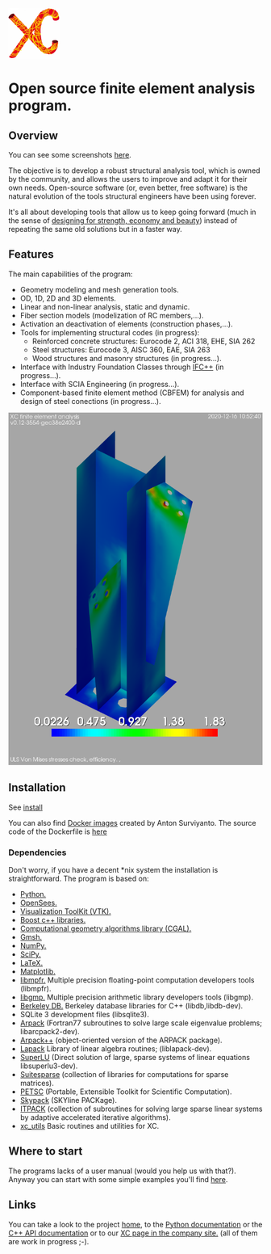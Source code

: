 ![XC](./doc/logo/xc_logo_alpha_channel_100x100.png)

Open source finite element analysis program.
============================================

## Overview
You can see some screenshots <a href="https://github.com/xcfem/xc/tree/master/doc/screenshots" target="_new">here</a>.

The objective is to develop a robust structural analysis tool, which is owned by the community, and allows the users to improve and adapt it for their own needs. Open-source software (or, even better, free software) is the natural evolution of the tools structural engineers have been using forever.


It's all about developing tools that allow us to keep going forward (much in the sense of <a href="https://youtu.be/QhGUtJFl0HM" target="_new">designing for strength, economy and beauty</a>) instead of repeating the same old solutions but in a faster way.

## Features
The main capabilities of the program:

- Geometry modeling and mesh generation tools.
- OD, 1D, 2D and 3D elements.
- Linear and non-linear analysis, static and dynamic.
- Fiber section models (modelization of RC members,...).
- Activation an deactivation of elements (construction phases,...).
- Tools for implementing structural codes (in progress):
    - Reinforced concrete structures: Eurocode 2, ACI 318, EHE, SIA 262
	- Steel structures: Eurocode 3, AISC 360, EAE, SIA 263
	- Wood structures and masonry structures (in progress...).
- Interface with Industry Foundation Classes through <a href="http://ifcquery.com/" target="_new"> IFC++</a> (in progress...).
- Interface with SCIA Engineering (in progress...).
- Component-based finite element method (CBFEM) for analysis and design of steel conections (in progress...).

![CBFEM: connection capacity factor](./doc/screenshots/connection_capacity_factor.png)

## Installation
See <a href="https://github.com/xcfem/xc/blob/master/install/install.md" target="_new">install</a>

You can also find <a href="https://hub.docker.com/repository/docker/antonsurv/xcfem" target="_new">Docker images</a> created by Anton Surviyanto. The source code of the Dockerfile is <a href="https://github.com/antonsurv/docker-antonsurv-xcfem" target="_new">here</a>

### Dependencies
Don't worry, if you have a decent *nix system the installation is straightforward. The program is based on:
<ul>
<li> <a href="http://www.python.org/" target="_new">Python.</a> </li>
<li> <a href="http://opensees.berkeley.edu" target="_new">OpenSees.</a> </li>
<li> <a href="http://www.vtk.org" target="_new">Visualization ToolKit (VTK).</a> </li>
<li> <a href="http://www.boost.org" target="_new">Boost c++ libraries.</a> </li>
<li> <a href="http://www.cgal.org" target="_new">Computational geometry algorithms library (CGAL).</a> </li>
<li> <a href="https://gmsh.info" target="_new">Gmsh.</a> </li>
<li> <a href="http://www.numpy.org/" target="_new">NumPy.</a> </li>
<li> <a href="http://www.scipy.org/" target="_new">SciPy.</a> </li>
<li> <a href="http://www.latex-project.org/" target="_new">LaTeX.</a> </li>
<li> <a href="http://matplotlib.org/" target="_new">Matplotlib.</a> </li>
<li> <a href="http://www.mpfr.org/" target="_new">libmpfr.</a> Multiple precision floating-point computation developers tools (libmpfr).</li>
<li> <a href="https://gmplib.org/" target="_new">libgmp.</a> Multiple precision arithmetic library developers tools (libgmp).</li>
<li> <a href="https://code.launchpad.net/~bdb/berkeley-db/trunk" target="_new"> Berkeley DB.</a> Berkeley database libraries for C++ (libdb,libdb-dev).</li>
<li> SQLite 3 development files (libsqlite3).</li>
<li> <a href="http://www.caam.rice.edu/software/ARPACK/" target="_new"> Arpack</a> (Fortran77 subroutines to solve large scale eigenvalue problems; libarcpack2-dev).</li>
<li> <a href="http://www.caam.rice.edu/software/ARPACK/" target="_new"> Arpack++</a> (object-oriented version of the ARPACK package).</li>
<li> <a href="http://http://www.netlib.org/lapack/" target="_new"> Lapack</a> Library of linear algebra routines; (liblapack-dev).</li>
<li> <a href="https://launchpad.net/ubuntu/+source/superlu" target="_new"> SuperLU</a> (Direct solution of large, sparse systems of linear equations libsuperlu3-dev).</li>
<li> <a href="http://faculty.cse.tamu.edu/davis/suitesparse.html" target="_new"> Suitesparse</a> (collection of libraries for computations for sparse matrices).</li>
<li> <a href="http://www.mcs.anl.gov/petsc/petsc-as" target="_new"> PETSC</a> (Portable, Extensible Toolkit for Scientific Computation).</li>
<li> <a href="http://crd-legacy.lbl.gov/~osni/#Software" target="_new"> Skypack</a> (SKYline PACKage).</li>
<li> <a href="http://rene.ma.utexas.edu/CNA/ITPACK/" target="_new"> ITPACK</a> (collection of subroutines for solving large sparse linear systems by adaptive accelerated iterative algorithms).</li>
<li> <a href="https://github.com/xcfem/xc_utils" target="_new"> xc_utils</a> Basic routines and utilities for XC.</li>
</ul>


## Where to start
The programs lacks of a user manual (would you help us with that?). Anyway you can start with some simple examples you'll find <a href= "https://github.com/xcfem/xc_examples" target="_new"> here</a>.

## Links
You can take a look to the project <a href="https://sites.google.com/site/xcfemanalysis/" target="_new">home</a>, to the <a href="https://xcfem.github.io/XCmanual/" target="_new">Python documentation</a> or the <a href="https://codedocs.xyz/xcfem/xc/index.html" target="_new">C++ API documentation</a> or to our <a href="http://www.xcengineering.xyz/html_files/software.html" target="_new"> XC page in the company site.</a> (all of them are work in progress ;-). 





<!--  LocalWords:  XC
 -->
